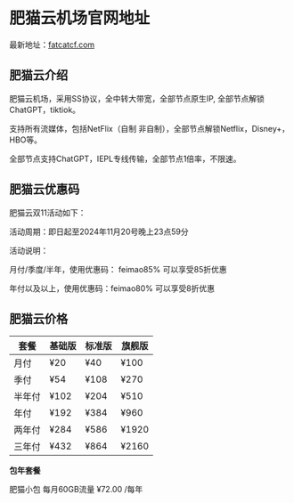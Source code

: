 # 肥猫云机场官网地址

最新地址：[fatcatcf.com](https://url.gogogomiao.one/QYTN)

## 肥猫云介绍

肥猫云机场，采用SS协议，全中转大带宽，全部节点原生IP, 全部节点解锁ChatGPT，tiktiok。

支持所有流媒体，包括NetFlix（自制 非自制），全部节点解锁Netflix，Disney+，HBO等。

全部节点支持ChatGPT，IEPL专线传输，全部节点1倍率，不限速。

## 肥猫云优惠码

肥猫云双11活动如下：

活动周期：即日起至2024年11月20号晚上23点59分

活动说明：

月付/季度/半年，使用优惠码： feimao85% 可以享受85折优惠

年付以及以上，使用优惠码：feimao80% 可以享受8折优惠

## 肥猫云价格

|套餐|基础版|标准版|旗舰版|
|----|----|----|----|
|月付|¥20|¥40|¥100|
|季付|¥54|¥108|¥270|
|半年付|¥102|¥204|¥510|
|年付|¥192|¥384|¥960|
|两年付|¥284|¥586|¥1920|
|三年付|¥432|¥864|¥2160|

**包年套餐**

肥猫小包 每月60GB流量 ¥72.00 /每年
